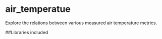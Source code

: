 # air_temperatue
Explore the relations between various measured air temperature metrics.

##Libraries included

